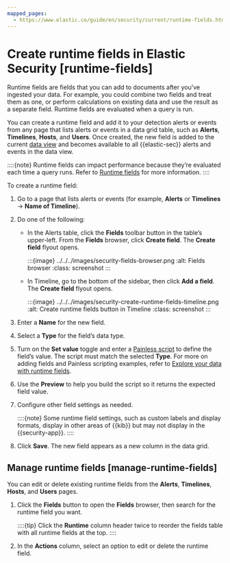 ```yaml
---
mapped_pages:
  - https://www.elastic.co/guide/en/security/current/runtime-fields.html
---
```


# Create runtime fields in Elastic Security [runtime-fields]

Runtime fields are fields that you can add to documents after you’ve ingested your data. For example, you could combine two fields and treat them as one, or perform calculations on existing data and use the result as a separate field. Runtime fields are evaluated when a query is run.

You can create a runtime field and add it to your detection alerts or events from any page that lists alerts or events in a data grid table, such as **Alerts**, **Timelines**, **Hosts**, and **Users**. Once created, the new field is added to the current [data view](/solutions/security/get-started/data-views-elastic-security.md) and becomes available to all {{elastic-sec}} alerts and events in the data view.

::::{note}
Runtime fields can impact performance because they’re evaluated each time a query runs. Refer to [Runtime fields](/manage-data/data-store/mapping/runtime-fields.md) for more information.
::::


To create a runtime field:

1. Go to a page that lists alerts or events (for example, **Alerts** or **Timelines** → **Name of Timeline**).
2. Do one of the following:

    * In the Alerts table, click the **Fields** toolbar button in the table’s upper-left. From the **Fields** browser, click **Create field**. The **Create field** flyout opens.

        :::{image} ../../../images/security-fields-browser.png
        :alt: Fields browser
        :class: screenshot
        :::

    * In Timeline, go to the bottom of the sidebar, then click **Add a field**. The **Create field** flyout opens.

        :::{image} ../../../images/security-create-runtime-fields-timeline.png
        :alt: Create runtime fields button in Timeline
        :class: screenshot
        :::

3. Enter a **Name** for the new field.
4. Select a **Type** for the field’s data type.
5. Turn on the **Set value** toggle and enter a [Painless script](/explore-analyze/scripting/modules-scripting-painless.md) to define the field’s value. The script must match the selected **Type**. For more on adding fields and Painless scripting examples, refer to [Explore your data with runtime fields](/explore-analyze/find-and-organize/data-views.md#runtime-fields).
6. Use the **Preview** to help you build the script so it returns the expected field value.
7. Configure other field settings as needed.

    ::::{note}
    Some runtime field settings, such as custom labels and display formats, display in other areas of {{kib}} but may not display in the {{security-app}}.
    ::::

8. Click **Save**. The new field appears as a new column in the data grid.


## Manage runtime fields [manage-runtime-fields]

You can edit or delete existing runtime fields from the **Alerts**, **Timelines**, **Hosts**, and **Users** pages.

1. Click the **Fields** button to open the **Fields** browser, then search for the runtime field you want.

    ::::{tip}
    Click the **Runtime** column header twice to reorder the fields table with all runtime fields at the top.
    ::::

2. In the **Actions** column, select an option to edit or delete the runtime field.
